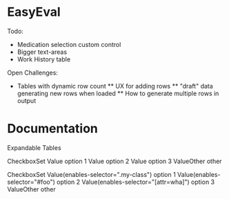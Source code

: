 EasyEval
========


Todo:
 * Medication selection custom control
 * Bigger text-areas
 * Work History table

 Open Challenges:
 * Tables with dynamic row count
 ** UX for adding rows
 ** "draft" data generating new rows when loaded
 ** How to generate multiple rows in output



Documentation
=======

Expandable Tables


CheckboxSet
  Value option 1
  Value option 2
  Value option 3
  ValueOther other

CheckboxSet
  Value(enables-selector=".my-class")  option 1
  Value(enables-selector="#foo")       option 2
  Value(enables-selector="[attr=wha]") option 3
  ValueOther other



